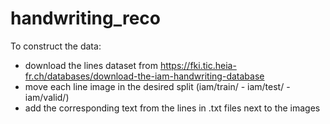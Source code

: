 # handwriting_reco

To construct the data:
- download the lines dataset from https://fki.tic.heia-fr.ch/databases/download-the-iam-handwriting-database
- move each line image in the desired split (iam/train/ - iam/test/ - iam/valid/)
- add the corresponding text from the lines in .txt files next to the images
